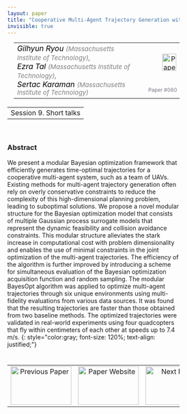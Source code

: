 ```yaml
---
layout: paper
title: "Cooperative Multi-Agent Trajectory Generation with Modular Bayesian Optimization"
invisible: true
---
```

<head>
<style>
* {
  box-sizing: border-box;
}

#myInput {
  background-position: 10px 10px;
  background-repeat: no-repeat;
  width: 100%;
  font-size: 100%;
  padding: 12px 20px 12px 40px;
  border: 1px solid #ddd;
  margin-bottom: 12px;
}

#myTable, #myTableA {
  border-collapse: collapse;
  width: 100%;
  border: 1px solid #ddd;
  font-size: 100%;
}

#myTable th, #myTable td, #myTableA th, #myTableA td {
  text-align: left;
  padding: 12px;
}

#myTable tr, #myTableA tr {
  border-bottom: 1px solid #ddd;
}

#myTable tr.header, #myTable tr:hover, #myTableA tr.header, #myTableA tr:hover {
  background-color: #f1f1f1;
}


#eventcounter1 a {
    font-size: 12px;
    color: #ffffff;
    display: block;
}

#eventcounter1 a:hover {
    text-decoration: none;
}

#eventcounter2 a {
    font-size: 12px;
    color: #ffffff;
    display: block;
}

#eventcounter2 a:hover {
    text-decoration: none;
}

</style>
</head>

<table width = "95%" style="padding-left: 15px; margin-left: auto; margin-right: 10px;">
<tr><td style = "vertical-align: top; padding-right: 25px;" rowspan="2">
<span style="color:black; font-size: 110%;"><i>
Gilhyun Ryou <span style="color:gray; font-size: 85%">(Massachusetts Institute of Technology)</span><span style="color:gray; font-size: 100%">,</span><br>
Ezra Tal <span style="color:gray; font-size: 85%">(Massachusetts Institute of Technology)</span><span style="color:gray; font-size: 100%">,</span><br>
Sertac Karaman <span style="color:gray; font-size: 85%">(Massachusetts Institute of Technology)</span>
</i></span>
</td>

<td style="text-align: right;"><a href="http://www.roboticsproceedings.org/rss18/p060.pdf"><img src="{{ site.baseurl }}/images/paper_link.png" alt="Paper Website" width = "33"  height = "40"/></a><br></td>
</tr>
<tr>
<td style="color:#777789; text-align:right; font-size: 75%; margin-right:10px;">Paper&nbsp;#060</td>
</tr>
</table>

<table width="80%" style="margin-top: 20px; margin-left: auto; margin-right: auto;">
  <tr>
    <td style="text-align:center;">Session 9. Short talks</td>
  </tr>
</table>
<br>


### Abstract
We present a modular Bayesian optimization framework that efficiently generates time-optimal trajectories for a cooperative multi-agent system, such as a team of UAVs. Existing methods for multi-agent trajectory generation often rely on overly conservative constraints to reduce the complexity of this high-dimensional planning problem, leading to suboptimal solutions. We propose a novel modular structure for the Bayesian optimization model that consists of multiple Gaussian process surrogate models that represent the dynamic feasibility and collision avoidance constraints. This modular structure alleviates the stark increase in computational cost with problem dimensionality and enables the use of minimal constraints in the joint optimization of the multi-agent trajectories. The efficiency of the algorithm is further improved by introducing a scheme for simultaneous evaluation of the Bayesian optimization acquisition function and random sampling. The modular BayesOpt algorithm was applied to optimize multi-agent trajectories through six unique environments using multi-fidelity evaluations from various data sources. It was found that the resulting trajectories are faster than those obtained from two baseline methods. The optimized trajectories were validated in real-world experiments using four quadcopters that fly within centimeters of each other at speeds up to 7.4 m/s.
{: style="color:gray; font-size: 120%; text-align: justified;"}


<table width="100%" style="margin-top:40px;">
<tr>
    <td style="width: 30%; text-align: center;"><a href="{{ site.baseurl }}/program/papers/059/">
<img src="{{ site.baseurl }}/images/previous_paper_icon.png"
       alt="Previous Paper" width = "142"  height = "90"/> 
</a> </td>
<td style="text-align: center;"><a href="{{ site.baseurl }}/program/papers">
<img src="{{ site.baseurl }}/images/overview_icon.png"
       alt="Paper Website" width = "142"  height = "90"/> 
</a> </td>
    <td style="width: 30%; text-align: center;"><a href="{{ site.baseurl }}/program/papers/061/">
    <img src="{{ site.baseurl }}/images/next_paper_icon.png"
        alt="Next Paper" width = "142"  height = "90"/>
    </a></td>
</tr>
</table>
